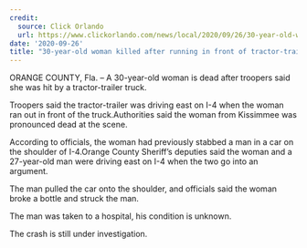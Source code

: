 ```yaml
---
credit:
  source: Click Orlando
  url: https://www.clickorlando.com/news/local/2020/09/26/30-year-old-woman-killed-after-running-in-front-of-tractor-trailer-troopers-said/
date: '2020-09-26'
title: "30-year-old woman killed after running in front of tractor-trailer"
---
```

ORANGE COUNTY, Fla. – A 30-year-old woman is dead after troopers said she was hit by a tractor-trailer truck.

Troopers said the tractor-trailer was driving east on I-4 when the woman ran out in front of the truck.Authorities said the woman from Kissimmee was pronounced dead at the scene.

According to officials, the woman had previously stabbed a man in a car on the shoulder of I-4.Orange County Sheriff’s deputies said the woman and a 27-year-old man were driving east on I-4 when the two go into an argument.

The man pulled the car onto the shoulder, and officials said the woman broke a bottle and struck the man.

The man was taken to a hospital, his condition is unknown.

The crash is still under investigation.
